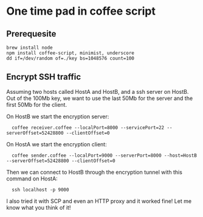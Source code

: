 One time pad in coffee script
=========

## Prerequesite

```
brew install node
npm install coffee-script, minimist, underscore
dd if=/dev/random of=./key bs=1048576 count=100
```

## Encrypt SSH traffic

Assuming two hosts called HostA and HostB, and a ssh server on HostB. 
Out of the 100Mb key, we want to use the last 50Mb for the server and the first 50Mb for the client.

On HostB we start the encryption server:
```
  coffee receiver.coffee --localPort=8000 --servicePort=22 --serverOffset=52428800 --clientOffset=0
```

On HostA we start the encryption client:
```
  coffee sender.coffee --localPort=9000 --serverPort=8000 --host=HostB --serverOffset=52428800 --clientOffset=0
```

Then we can connect to HostB through the encryption tunnel with this command on HostA:
```
  ssh localhost -p 9000
```
I also tried it with SCP and even an HTTP proxy and it worked fine!
Let me know what you think of it!
